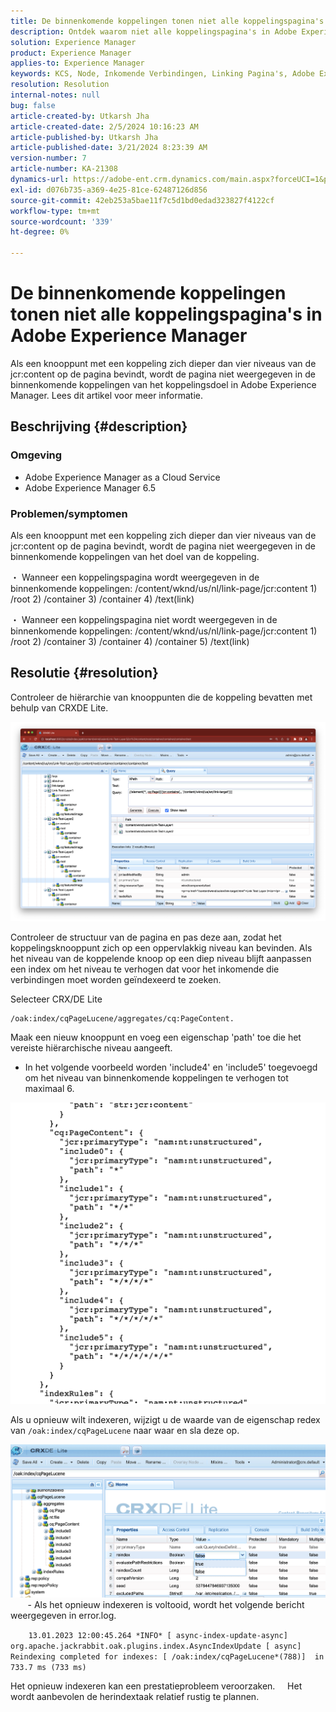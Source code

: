 ```yaml
---
title: De binnenkomende koppelingen tonen niet alle koppelingspagina's in Adobe Experience Manager
description: Ontdek waarom niet alle koppelingspagina's in Adobe Experience Manager worden weergegeven in de binnenkomende koppelingen.
solution: Experience Manager
product: Experience Manager
applies-to: Experience Manager
keywords: KCS, Node, Inkomende Verbindingen, Linking Pagina's, Adobe Experience League, jcr:content, Doel van koppeling
resolution: Resolution
internal-notes: null
bug: false
article-created-by: Utkarsh Jha
article-created-date: 2/5/2024 10:16:23 AM
article-published-by: Utkarsh Jha
article-published-date: 3/21/2024 8:23:39 AM
version-number: 7
article-number: KA-21308
dynamics-url: https://adobe-ent.crm.dynamics.com/main.aspx?forceUCI=1&pagetype=entityrecord&etn=knowledgearticle&id=7c355f9c-0fc4-ee11-9079-6045bd0065f9
exl-id: d076b735-a369-4e25-81ce-62487126d856
source-git-commit: 42eb253a5bae11f7c5d1bd0edad323827f4122cf
workflow-type: tm+mt
source-wordcount: '339'
ht-degree: 0%

---
```


# De binnenkomende koppelingen tonen niet alle koppelingspagina&#39;s in Adobe Experience Manager


Als een knooppunt met een koppeling zich dieper dan vier niveaus van de jcr:content op de pagina bevindt, wordt de pagina niet weergegeven in de binnenkomende koppelingen van het koppelingsdoel in Adobe Experience Manager. Lees dit artikel voor meer informatie.

## Beschrijving {#description}


### <b>Omgeving</b>

- Adobe Experience Manager as a Cloud Service
- Adobe Experience Manager 6.5




### <b>Problemen/symptomen</b>

Als een knooppunt met een koppeling zich dieper dan vier niveaus van de jcr:content op de pagina bevindt, wordt de pagina niet weergegeven in de binnenkomende koppelingen van het doel van de koppeling.

・ Wanneer een koppelingspagina wordt weergegeven in de binnenkomende koppelingen: /content/wknd/us/nl/link-page/jcr:content 1) /root 2) /container 3) /container 4) /text(link)

・ Wanneer een koppelingspagina niet wordt weergegeven in de binnenkomende koppelingen: /content/wknd/us/nl/link-page/jcr:content 1) /root 2) /container 3) /container 4) /container 5) /text(link)


## Resolutie {#resolution}


Controleer de hiërarchie van knooppunten die de koppeling bevatten met behulp van CRXDE Lite.

![](assets/667a70ba-a39b-ed11-aad1-6045bd0065b6.png)

Controleer de structuur van de pagina en pas deze aan, zodat het koppelingsknooppunt zich op een oppervlakkig niveau kan bevinden.
Als het niveau van de koppelende knoop op een diep niveau blijft aanpassen een index om het niveau te verhogen dat voor het inkomende die verbindingen moet worden geïndexeerd te zoeken.

Selecteer CRX/DE Lite


```
/oak:index/cqPageLucene/aggregates/cq:PageContent.
```

Maak een nieuw knooppunt en voeg een eigenschap &#39;path&#39; toe die het vereiste hiërarchische niveau aangeeft.
- In het volgende voorbeeld worden &#39;include4&#39; en &#39;include5&#39; toegevoegd om het niveau van binnenkomende koppelingen te verhogen tot maximaal 6.

![](assets/72c18342-0e9e-ed11-aad1-6045bd0067ea.png)

Als u opnieuw wilt indexeren, wijzigt u de waarde van de eigenschap redex van `/oak:index/cqPageLucene` naar waar en sla deze op.

![](assets/a4203d8b-0e9e-ed11-aad1-6045bd0067ea.png)
  
    - Als het opnieuw indexeren is voltooid, wordt het volgende bericht weergegeven in error.log.

`    13.01.2023 12:00:45.264 *INFO* [ async-index-update-async]  org.apache.jackrabbit.oak.plugins.index.AsyncIndexUpdate [ async]  Reindexing completed for indexes: [ /oak:index/cqPageLucene*(788)]  in 733.7 ms (733 ms)`

Het opnieuw indexeren kan een prestatieprobleem veroorzaken.
    Het wordt aanbevolen de herindextaak relatief rustig te plannen.
